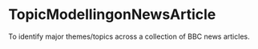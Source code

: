 # TopicModellingonNewsArticle
To identify major themes/topics across a collection of BBC news articles.
